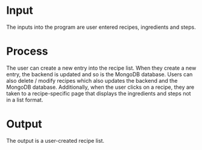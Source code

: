 <h1>Input</h1>
<p>The inputs into the program are user entered recipes, ingredients and steps.</p>
<h1>Process</h1>
<p>The user can create a new entry into the recipe list. When they create a new entry, the backend is updated and so is the MongoDB database. Users can also delete / modify recipes which also updates the backend and the MongoDB database. Additionally, when the user clicks on a recipe, they are taken to a recipe-specific page that displays the ingredients and steps not in a list format.</p>
<h1>Output</h1>
<p>The output is a user-created recipe list.</p>

